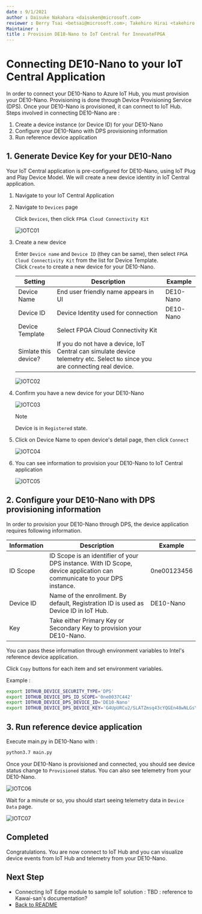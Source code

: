 ```yaml
---
date : 9/1/2021
author : Daisuke Nakahara <daisuken@microsoft.com>
reviewer : Berry Tsai <betsai@microsoft.com>; Takehiro Hirai <takehiro.hirai@microsoft.com>
Maintainer : 
title : Provision DE10-Nano to IoT Central for InnovateFPGA
---
```


# Connecting DE10-Nano to your IoT Central Application

In order to connect your DE10-Nano to Azure IoT Hub, you must provision your DE10-Nano.  Provisioning is done through Device Provisioning Service (DPS).
Once your DE10-Nano is provisioned, it can connect to IoT Hub.  Steps involved in connecting DE10-Nano are :

1. Create a device instance (or Device ID) for your DE10-Nano
1. Configure your DE10-Nano with DPS provisioning information
1. Run reference device application

## 1. Generate Device Key for your DE10-Nano

Your IoT Central application is pre-configured for DE10-Nano, using IoT Plug and Play Device Model.  We will create a new device identity in IoT Central application.

1. Navigate to your IoT Central Application
1. Navigate to `Devices` page  

    Click `Devices`, then click `FPGA Cloud Connectivity Kit`

    ![IOTC01](/images/IoTC-01.png)

1. Create a new device

    Enter `Device name` and `Device ID` (they can be same), then select `FPGA Cloud Connectivity Kit` from the list for Device Template.  
    Click `Create` to create a new device for your DE10-Nano.

    |Setting  |Description  |Example  |
    |---------|---------|---------|
    |Device Name     | End user friendly name appears in UI        | DE10-Nano         |
    |Device ID     | Device Identity used for connection           | DE10-Nano         |
    |Device Template     | Select FPGA Cloud Connectivity Kit         |         |
    |Simlate this device?     | If you do not have a device, IoT Central can simulate device telemetry etc.  Select `No` since you are connecting real device.         |         |

    ![IOTC02](/images/IoTC-02.png)

1. Confirm you have a new device for your DE10-Nano  
  
    ![IOTC03](/images/IoTC-03.png)
  
    > [!NOTE]  
    > Device is in `Registered` state.

1. Click on Device Name to open device's detail page, then click `Connect`  

    ![IOTC04](/images/IoTC-04.png)

1. You can see information to provision your DE10-Nano to IoT Central application  

    ![IOTC05](/images/IoTC-05.png)

## 2. Configure your DE10-Nano with DPS provisioning information

In order to provision your DE10-Nano through DPS, the device application requires following information.

| Information     | Description  | Example     |
|-----------------|--------------|-------------|
| ID Scope        | ID Scope is an identifier of your DPS instance.  With ID Scope, device application can communicate to your DPS instance.  | 0ne00123456 |
| Device ID | Name of the enrollment.  By default, Registration ID is used as Device ID in IoT Hub. | DE10-Nano   |
| Key   | Take either Primary Key or Secondary Key to provision your DE10-Nano. |             |

You can pass these information through environment variables to Intel's reference device application.

Click `Copy` buttons for each item and set environment variables.

Example :

```bash
export IOTHUB_DEVICE_SECURITY_TYPE='DPS'
export IOTHUB_DEVICE_DPS_ID_SCOPE='0ne0037C442'
export IOTHUB_DEVICE_DPS_DEVICE_ID='DE10-Nano'
export IOTHUB_DEVICE_DPS_DEVICE_KEY='G4UpURCu2/SLATZmsq43cYQGEn48wNLGsYh4rZMWKwM='
```

## 3. Run reference device application

Execute main.py in DE10-Nano with :

```bash
python3.7 main.py
```

Once your DE10-Nano is provisioned and connected, you should see device status change to `Provisioned` status.  You can also see telemetry from your DE10-Nano.

![IOTC06](/images/IoTC-06.png)

Wait for a minute or so, you should start seeing telemetry data in `Device Data` page.

![IOTC07](/images/IoTC-07.png)

## Completed

Congratulations.  You are now connect to IoT Hub and you can visualize device events from IoT Hub and telemetry from your DE10-Nano.

## Next Step

- Connecting IoT Edge module to sample IoT solution : TBD : reference to Kawai-san's documentation?
- [Back to README](../README.md)
